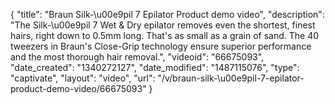 {
    "title": "Braun Silk-\u00e9pil 7 Epilator Product demo video",
    "description": "The Silk-\u00e9pil 7 Wet & Dry epilator removes even the shortest, finest hairs, right down to 0.5mm long. That's as small as a grain of sand. The 40 tweezers in Braun's Close-Grip technology ensure superior performance and the most thorough hair removal.",
    "videoid": "66675093",
    "date_created": "1340272127",
    "date_modified": "1487115076",
    "type": "captivate",
    "layout": "video",
    "url": "\/v\/braun-silk-\u00e9pil-7-epilator-product-demo-video\/66675093"
}